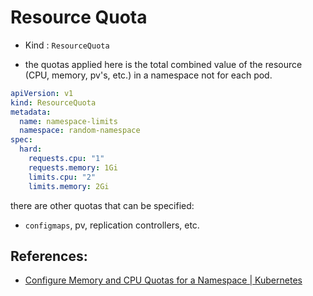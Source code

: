 # Resource Quota

- Kind : `ResourceQuota`

- the quotas applied here is the total combined value of the resource (CPU, memory, pv's, etc.) in a namespace not for each pod.

```yaml
apiVersion: v1
kind: ResourceQuota
metadata:
  name: namespace-limits
  namespace: random-namespace
spec:
  hard:
    requests.cpu: "1"
    requests.memory: 1Gi
    limits.cpu: "2"
    limits.memory: 2Gi
```

there are other quotas that can be specified:

- `configmaps`, pv, replication controllers, etc.

## References:

- [Configure Memory and CPU Quotas for a Namespace | Kubernetes](https://kubernetes.io/docs/tasks/administer-cluster/manage-resources/quota-memory-cpu-namespace/)